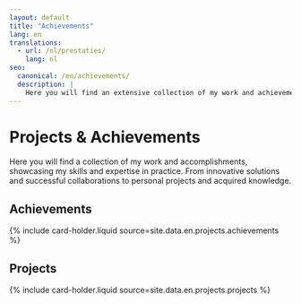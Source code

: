 ```yaml
---
layout: default
title: "Achievements"
lang: en
translations:
  - url: /nl/prestaties/
    lang: nl
seo:
  canonical: /en/achievements/
  description: |
    Here you will find an extensive collection of my work and achievements, showcasing my skills and expertise in practice. This collection includes everything from innovative solutions and successful collaborations to personal projects and acquired knowledge. Each project and achievement is a testament to my commitment to quality and my pursuit of continuous improvement and growth. Through these examples, you will get a clear understanding of my ability to tackle challenges and add value to various projects and organizations.
---
```


# Projects & Achievements

Here you will find a collection of my work and accomplishments, showcasing my skills and expertise in practice. From innovative solutions and successful collaborations to personal projects and acquired knowledge.

## Achievements

{% include card-holder.liquid source=site.data.en.projects.achievements %}

## Projects

{% include card-holder.liquid source=site.data.en.projects.projects %}